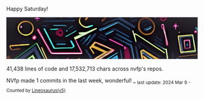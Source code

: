 Happy Saturday!

![banner](./assets/banner.jpg)

41,438 lines of code and 17,532,713 chars across nvfp's repos.

NVfp made 1 commits in the last week, wonderful!<sub> ~ last update: 2024 Mar 9 - Counted by [Lineosaurus(v5)](https://github.com/Lineosaurus/Lineosaurus)</sub>